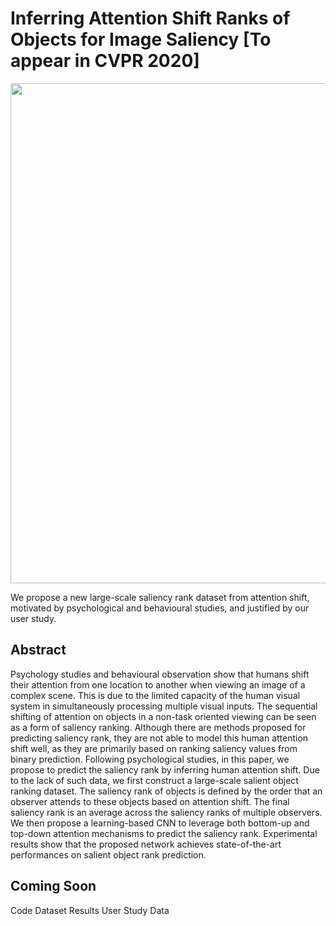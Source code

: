 # Inferring Attention Shift Ranks of Objects for Image Saliency [To appear in CVPR 2020]


<p align="center">
<img src="https://github.com/SirisAvishek/Inferring-Attention-Shift-Ranks/blob/master/images/saliency_rank_data_compare.png" width="800"/>
</p>

We propose a new large-scale saliency rank dataset from attention shift, motivated by psychological and behavioural studies, and justified by our user study.

## Abstract
Psychology studies and behavioural observation show that humans shift their attention from one location to another when viewing an image of a complex scene. This is due to the limited capacity of the human visual system in simultaneously processing multiple visual inputs. The sequential shifting of attention on objects in a non-task oriented viewing can be seen as a form of saliency ranking. Although there are methods proposed for predicting saliency rank, they are not able to model this human attention shift well, as they are primarily based on ranking saliency values from binary prediction. Following psychological studies, in this paper, we propose to predict the saliency rank by inferring human attention shift. Due to the lack of such data, we first construct a large-scale salient object ranking dataset. The saliency rank of objects is defined by the order that an observer attends to these objects based on attention shift. The final saliency rank is an average across the saliency ranks of multiple observers. We then propose a learning-based CNN to leverage both bottom-up and top-down attention mechanisms to predict the saliency rank. Experimental results show that the proposed network achieves state-of-the-art performances on salient object rank prediction. 


## Coming Soon
Code
Dataset
Results
User Study Data





